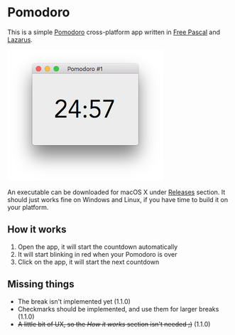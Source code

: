 # Pomodoro
This is a simple [Pomodoro](https://en.wikipedia.org/wiki/Pomodoro_Technique) cross-platform app written in [Free Pascal](https://www.freepascal.org) and [Lazarus](http://www.lazarus-ide.org).

![Screenshot](Screenshot.png)

An executable can be downloaded for macOS X under [Releases](https://github.com/piradoiv/Pomodoro/releases) section. It should just works fine on Windows and Linux, if you have time to build it on your platform.

## How it works

1. Open the app, it will start the countdown automatically
2. It will start blinking in red when your Pomodoro is over
3. Click on the app, it will start the next countdown

## Missing things

- The break isn't implemented yet (1.1.0)
- Checkmarks should be implemented, and use them for larger breaks (1.1.0)
- ~~A little bit of UX, so the _How it works_ section isn't needed ;)~~ (1.1.0)
